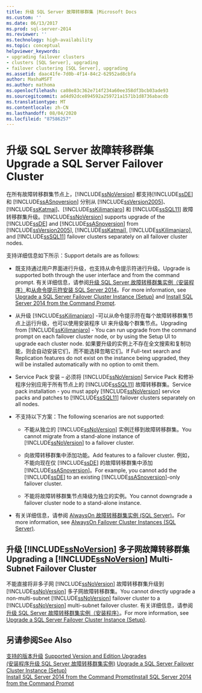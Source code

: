 ```yaml
---
title: 升级 SQL Server 故障转移群集 |Microsoft Docs
ms.custom: ''
ms.date: 06/13/2017
ms.prod: sql-server-2014
ms.reviewer: ''
ms.technology: high-availability
ms.topic: conceptual
helpviewer_keywords:
- upgrading failover clusters
- clusters [SQL Server], upgrading
- failover clustering [SQL Server], upgrading
ms.assetid: daac41fe-7d0b-4f14-84c2-62952ad8cbfa
author: MashaMSFT
ms.author: mathoma
ms.openlocfilehash: ca08e83c362e714f234a60ee358df3bcb03ade93
ms.sourcegitcommit: ad4d92dce894592a259721a1571b1d8736abacdb
ms.translationtype: MT
ms.contentlocale: zh-CN
ms.lasthandoff: 08/04/2020
ms.locfileid: "87586257"
---
```

# <a name="upgrade-a-sql-server-failover-cluster"></a><span data-ttu-id="b2ae4-102">升级 SQL Server 故障转移群集</span><span class="sxs-lookup"><span data-stu-id="b2ae4-102">Upgrade a SQL Server Failover Cluster</span></span>
  <span data-ttu-id="b2ae4-103">在所有故障转移群集节点上，[!INCLUDE[ssNoVersion](../../../includes/ssnoversion-md.md)] 都支持[!INCLUDE[ssDE](../../../includes/ssde-md.md)]和 [!INCLUDE[ssASnoversion](../../../includes/ssasnoversion-md.md)] 分别从 [!INCLUDE[ssVersion2005](../../../includes/ssversion2005-md.md)]、[!INCLUDE[ssKatmai](../../../includes/sskatmai-md.md)]、[!INCLUDE[ssKilimanjaro](../../../includes/sskilimanjaro-md.md)] 和 [!INCLUDE[ssSQL11](../../../includes/sssql11-md.md)]  故障转移群集升级。</span><span class="sxs-lookup"><span data-stu-id="b2ae4-103">[!INCLUDE[ssNoVersion](../../../includes/ssnoversion-md.md)] supports upgrade of the [!INCLUDE[ssDE](../../../includes/ssde-md.md)] and [!INCLUDE[ssASnoversion](../../../includes/ssasnoversion-md.md)] from [!INCLUDE[ssVersion2005](../../../includes/ssversion2005-md.md)], [!INCLUDE[ssKatmai](../../../includes/sskatmai-md.md)], [!INCLUDE[ssKilimanjaro](../../../includes/sskilimanjaro-md.md)], and [!INCLUDE[ssSQL11](../../../includes/sssql11-md.md)] failover clusters separately on all failover cluster nodes.</span></span>  
  
 <span data-ttu-id="b2ae4-104">支持详细信息如下所示：</span><span class="sxs-lookup"><span data-stu-id="b2ae4-104">Support details are as follows:</span></span>  
  
-   <span data-ttu-id="b2ae4-105">既支持通过用户界面进行升级，也支持从命令提示符进行升级。</span><span class="sxs-lookup"><span data-stu-id="b2ae4-105">Upgrade is supported both through the user interface and from the command prompt.</span></span> <span data-ttu-id="b2ae4-106">有关详细信息，请参阅[升级 SQL Server 故障转移群集实例（安装程序）](upgrade-a-sql-server-failover-cluster-instance-setup.md)和[从命令提示符安装 SQL Server 2014](../../../database-engine/install-windows/install-sql-server-from-the-command-prompt.md)。</span><span class="sxs-lookup"><span data-stu-id="b2ae4-106">For more information, see [Upgrade a SQL Server Failover Cluster Instance &#40;Setup&#41;](upgrade-a-sql-server-failover-cluster-instance-setup.md) and [Install SQL Server 2014 from the Command Prompt](../../../database-engine/install-windows/install-sql-server-from-the-command-prompt.md).</span></span>  
  
-   <span data-ttu-id="b2ae4-107">从升级 [!INCLUDE[ssKilimanjaro](../../../includes/sskilimanjaro-md.md)] -可以从命令提示符在每个故障转移群集节点上运行升级，也可以使用安装程序 UI 来升级每个群集节点。</span><span class="sxs-lookup"><span data-stu-id="b2ae4-107">Upgrading from [!INCLUDE[ssKilimanjaro](../../../includes/sskilimanjaro-md.md)] - You can run upgrade from the command prompt on each failover cluster node, or by using the Setup UI to upgrade each cluster node.</span></span> <span data-ttu-id="b2ae4-108">如果要升级的实例上不存在全文搜索和复制功能，则会自动安装它们，而不能选择忽略它们。</span><span class="sxs-lookup"><span data-stu-id="b2ae4-108">If Full-text search and Replication features do not exist on the instance being upgraded, they will be installed automatically with no option to omit them.</span></span>  
  
-   <span data-ttu-id="b2ae4-109">Service Pack 安装 – 必须将 [!INCLUDE[ssNoVersion](../../../includes/ssnoversion-md.md)] Service Pack 和修补程序分别应用于所有节点上的 [!INCLUDE[ssSQL11](../../../includes/sssql11-md.md)] 故障转移群集。</span><span class="sxs-lookup"><span data-stu-id="b2ae4-109">Service pack installation - you must apply [!INCLUDE[ssNoVersion](../../../includes/ssnoversion-md.md)] service packs and patches to [!INCLUDE[ssSQL11](../../../includes/sssql11-md.md)] failover clusters separately on all nodes.</span></span>  
  
-   <span data-ttu-id="b2ae4-110">不支持以下方案：</span><span class="sxs-lookup"><span data-stu-id="b2ae4-110">The following scenarios are not supported:</span></span>  
  
    -   <span data-ttu-id="b2ae4-111">不能从独立的 [!INCLUDE[ssNoVersion](../../../includes/ssnoversion-md.md)] 实例迁移到故障转移群集。</span><span class="sxs-lookup"><span data-stu-id="b2ae4-111">You cannot migrate from a stand-alone instance of [!INCLUDE[ssNoVersion](../../../includes/ssnoversion-md.md)] to a failover cluster.</span></span>  
  
    -   <span data-ttu-id="b2ae4-112">向故障转移群集中添加功能。</span><span class="sxs-lookup"><span data-stu-id="b2ae4-112">Add features to a failover cluster.</span></span> <span data-ttu-id="b2ae4-113">例如，不能向现在仅 [!INCLUDE[ssDE](../../../includes/ssde-md.md)] 的故障转移群集中添加 [!INCLUDE[ssASnoversion](../../../includes/ssasnoversion-md.md)]。</span><span class="sxs-lookup"><span data-stu-id="b2ae4-113">For example, you cannot add the [!INCLUDE[ssDE](../../../includes/ssde-md.md)] to an existing [!INCLUDE[ssASnoversion](../../../includes/ssasnoversion-md.md)]-only failover cluster.</span></span>  
  
    -   <span data-ttu-id="b2ae4-114">不能将故障转移群集节点降级为独立的实例。</span><span class="sxs-lookup"><span data-stu-id="b2ae4-114">You cannot downgrade a failover cluster node to a stand-alone instance.</span></span>  
  
-   <span data-ttu-id="b2ae4-115">有关详细信息，请参阅 [AlwaysOn 故障转移群集实例 (SQL Server)](always-on-failover-cluster-instances-sql-server.md)。</span><span class="sxs-lookup"><span data-stu-id="b2ae4-115">For more information, see [AlwaysOn Failover Cluster Instances (SQL Server)](always-on-failover-cluster-instances-sql-server.md).</span></span>  
  
## <a name="upgrading-a-ssnoversion-multi-subnet-failover-cluster"></a><span data-ttu-id="b2ae4-116">升级 [!INCLUDE[ssNoVersion](../../../includes/ssnoversion-md.md)] 多子网故障转移群集</span><span class="sxs-lookup"><span data-stu-id="b2ae4-116">Upgrading a [!INCLUDE[ssNoVersion](../../../includes/ssnoversion-md.md)] Multi-Subnet Failover Cluster</span></span>  
 <span data-ttu-id="b2ae4-117">不能直接将非多子网 [!INCLUDE[ssNoVersion](../../../includes/ssnoversion-md.md)] 故障转移群集升级到 [!INCLUDE[ssNoVersion](../../../includes/ssnoversion-md.md)] 多子网故障转移群集。</span><span class="sxs-lookup"><span data-stu-id="b2ae4-117">You cannot directly upgrade a non-multi-subnet [!INCLUDE[ssNoVersion](../../../includes/ssnoversion-md.md)] failover cluster to a [!INCLUDE[ssNoVersion](../../../includes/ssnoversion-md.md)] multi-subnet failover cluster.</span></span> <span data-ttu-id="b2ae4-118">有关详细信息，请参阅[升级 SQL Server 故障转移群集实例（安装程序）](upgrade-a-sql-server-failover-cluster-instance-setup.md)。</span><span class="sxs-lookup"><span data-stu-id="b2ae4-118">For more information, see [Upgrade a SQL Server Failover Cluster Instance &#40;Setup&#41;](upgrade-a-sql-server-failover-cluster-instance-setup.md).</span></span>  
  
## <a name="see-also"></a><span data-ttu-id="b2ae4-119">另请参阅</span><span class="sxs-lookup"><span data-stu-id="b2ae4-119">See Also</span></span>  
 <span data-ttu-id="b2ae4-120">[支持的版本升级](../../../database-engine/install-windows/supported-version-and-edition-upgrades.md) </span><span class="sxs-lookup"><span data-stu-id="b2ae4-120">[Supported Version and Edition Upgrades](../../../database-engine/install-windows/supported-version-and-edition-upgrades.md) </span></span>  
 <span data-ttu-id="b2ae4-121">[&#40;安装程序升级 SQL Server 故障转移群集实例&#41;](upgrade-a-sql-server-failover-cluster-instance-setup.md) </span><span class="sxs-lookup"><span data-stu-id="b2ae4-121">[Upgrade a SQL Server Failover Cluster Instance &#40;Setup&#41;](upgrade-a-sql-server-failover-cluster-instance-setup.md) </span></span>  
 [<span data-ttu-id="b2ae4-122">Install SQL Server 2014 from the Command Prompt</span><span class="sxs-lookup"><span data-stu-id="b2ae4-122">Install SQL Server 2014 from the Command Prompt</span></span>](../../../database-engine/install-windows/install-sql-server-from-the-command-prompt.md)  
  
  
